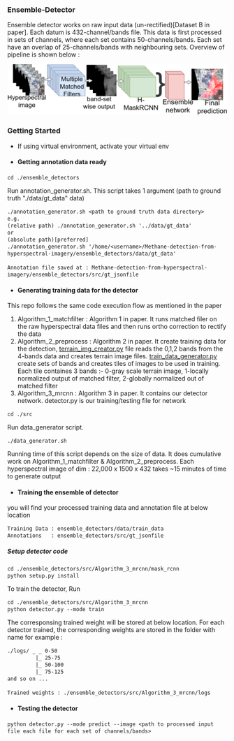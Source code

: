 ### Ensemble-Detector
Ensemble detector works on raw input data (un-rectified)[Dataset B in paper]. Each datum is 432-channel/bands file. This data is first processed in sets of channels, where each set contains 50-channels/bands. Each set have an overlap of 25-channels/bands with neighbouring sets. Overview of pipeline is shown below :

<img src="./.readme_files/method_overview.png" width="600">

### Getting Started
- If using virtual environment, activate your virtual env
- #### Getting annotation data ready
```
cd ./ensemble_detectors
```
 
 Run annotation_generator.sh. This script takes 1 argument (path to ground truth "./data/gt_data" data)
 
 ```
 ./annotation_generator.sh <path to ground truth data directory>
 e.g.
 (relative path) ./annotation_generator.sh '../data/gt_data'
 or
 (absolute path)[preferred]
 ./annotation_generator.sh '/home/<username>/Methane-detection-from-hyperspectral-imagery/ensemble_detectors/data/gt_data'
 
 Annotation file saved at : Methane-detection-from-hyperspectral-imagery/ensemble_detectors/src/gt_jsonfile
 ```

- #### Generating  training data for the detector
This repo follows the same code execution flow as mentioned in the paper
1. Algorithm_1_matchfilter : Algorithm 1 in paper. It runs matched filer on the raw hyperspectral data files and then runs ortho correction to rectify the data
2. Algorithm_2_preprocess : Algorithm 2 in paper. It create training data for the detection, [terrain_img_creator.py](https://github.com/satish1901/Methane-detection-from-hyperspectral-imagery/blob/master/ensemble_detectors/src/Algorithm_2_preprocess/terrain_img_creator.py) file reads the 0,1,2 bands from the 4-bands data and creates terrain image files. [train_data_generator.py](https://github.com/satish1901/Methane-detection-from-hyperspectral-imagery/blob/master/ensemble_detectors/src/Algorithm_2_preprocess/train_data_generator.py) create sets of bands and creates tiles of images to be used in training. Each tile containes 3 bands :- 0-gray scale terrain image, 1-locally normalized output of matched filter, 2-globally normalized out of matched filter
3. Algorithm_3_mrcnn : Algorithm 3 in paper. It contains our detector network. detector.py is our training/testing file for network

```
cd ./src
```
Run data_generator script.
```
./data_generator.sh
```
Running time of this script depends on the size of data. It does cumulative work on Algorithm_1_matchfilter & Algorithm_2_preprocess.
Each hyperspectral image of dim : 22,000 x 1500 x 432 takes ~15 minutes of time to generate output

- #### Training the ensemble of detector
you will find your processed training data and annotation file at below location
```
Training Data : ensemble_detectors/data/train_data
Annotations   : ensemble_detectors/src/gt_jsonfile
```
##### Setup detector code
```
cd ./ensemble_detectors/src/Algorithm_3_mrcnn/mask_rcnn
python setup.py install
```
To train the detector, Run
```
cd ./ensemble_detectors/src/Algorithm_3_mrcnn
python detector.py --mode train
```
The corresponsing trained weight will be stored at below location. For each detector trained, the corresponding weights are stored in the folder with name
for example :
```
./logs/ _ _ 0-50
         |_ 25-75
         |_ 50-100
         |_ 75-125 
and so on ...

Trained weights : ./ensemble_detectors/src/Algorithm_3_mrcnn/logs
```
- #### Testing the detector
```
python detector.py --mode predict --image <path to processed input file each file for each set of channels/bands>
```



